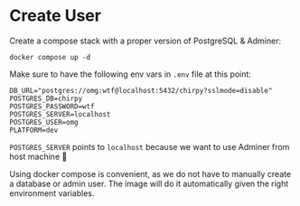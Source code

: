 # Create User

Create a compose stack with a proper version of PostgreSQL & Adminer:

```
docker compose up -d
```

Make sure to have the following env vars in `.env` file at this point:

```
DB_URL="postgres://omg:wtf@localhost:5432/chirpy?sslmode=disable"
POSTGRES_DB=chirpy
POSTGRES_PASSWORD=wtf
POSTGRES_SERVER=localhost
POSTGRES_USER=omg
PLATFORM=dev
```

`POSTGRES_SERVER` points to `localhost` because we want to use Adminer from host machine 🙂

Using docker compose is convenient, as we do not have to manually create a database or admin user. The image will do it automatically given the right environment variables.
